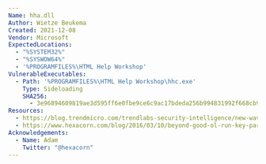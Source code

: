```yaml
---
Name: hha.dll
Author: Wietze Beukema
Created: 2021-12-08
Vendor: Microsoft
ExpectedLocations:
  - "%SYSTEM32%"
  - "%SYSWOW64%"
  - '%PROGRAMFILES%\HTML Help Workshop'
VulnerableExecutables:
  - Path: '%PROGRAMFILES%\HTML Help Workshop\hhc.exe'
    Type: Sideloading
    SHA256:
      - 3e96894609819ae3d595ff6e0fbe9ce6c9ac17bdeda256b994831992f668cb99
Resources:
  - https://blog.trendmicro.com/trendlabs-security-intelligence/new-wave-of-plugx-targets-legitimate-apps/
  - https://www.hexacorn.com/blog/2016/03/10/beyond-good-ol-run-key-part-36/
Acknowledgements:
  - Name: Adam
    Twitter: "@hexacorn"
---
```


